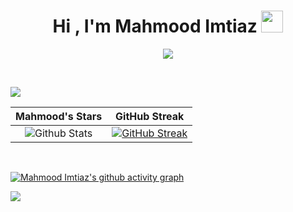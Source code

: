 <h1 align="center">Hi , I'm Mahmood Imtiaz <img src="https://media.giphy.com/media/hvRJCLFzcasrR4ia7z/giphy.gif" width="35"></h1>
<p align="center">
  <a href="https://github.com/DenverCoder1/readme-typing-svg"><img src="https://readme-typing-svg.herokuapp.com?lines=Full+Stack+Mobile+App+Devloper;Native+Android+Devloper;Flutter+Devloper&center=true&width=380&height=45"></a>
</p>

<br>


![](https://komarev.com/ghpvc/?username=MahmoodImtiaz93&color=blue)

 |                                                                                                      Mahmood's Stars                                                                                                       |                                                           GitHub Streak                                                         |      
|:-------------------------------------------------------------------------------------------------------------------------------------------------------------------------------------------------------------------------:|:---------------------------------------------------------------------------------------------------------------------------------:|
| ![Github Stats](https://github-readme-stats-sigma-five.vercel.app/api?username=MahmoodImtiaz93&show_icons=true&locale=en&count_private=true&custom_title=My%20GitHub%20Stats&disable_animations=true&theme=algolia) | [![GitHub Streak](https://streak-stats.demolab.com/?user=MahmoodImtiaz93&theme=algolia)](https://git.io/streak-stats)|

<br>

 


[![Mahmood Imtiaz's github activity graph](https://github-readme-activity-graph.vercel.app/graph?username=MahmoodImtiaz93&theme=react-dark)](https://github.com/ashutosh00710/github-readme-activity-graph)

![](https://github-profile-trophy.vercel.app/?username=MahmoodImtiaz93&theme=algolia)


